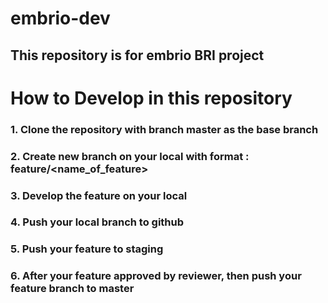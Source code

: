 # embrio-dev

## This repository is for embrio BRI project

# How to Develop in this repository
### 1. Clone the repository with branch master as the base branch
### 2. Create new branch on your local with format : feature/<name_of_feature>
### 3. Develop the feature on your local
### 4. Push your local branch to github
### 5. Push your feature to staging
### 6. After your feature approved by reviewer, then push your feature branch to master
